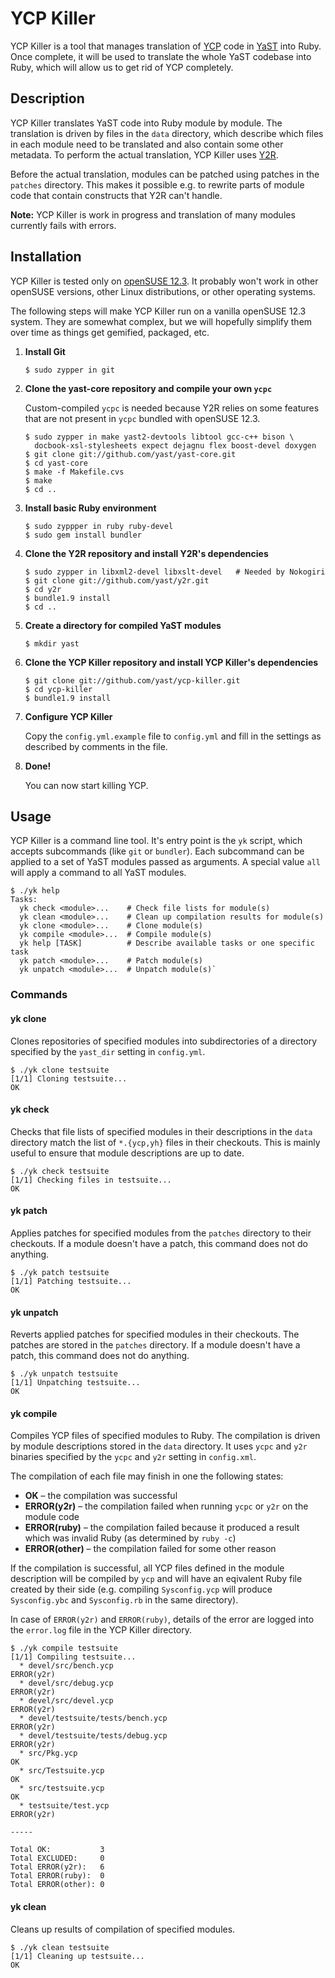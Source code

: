 YCP Killer
==========

YCP Killer is a tool that manages translation of
[YCP](http://doc.opensuse.org/projects/YaST/SLES10/tdg/Book-YCPLanguage.html)
code in [YaST](http://en.opensuse.org/Portal:YaST) into Ruby. Once complete, it
will be used to translate the whole YaST codebase into Ruby, which will allow us
to get rid of YCP completely.

Description
-----------

YCP Killer translates YaST code into Ruby module by module. The translation is
driven by files in the `data` directory, which describe which files in each
module need to be translated and also contain some other metadata. To perform
the actual translation, YCP Killer uses [Y2R](https://github.com/yast/y2r).

Before the actual translation, modules can be patched using patches in the
`patches` directory. This makes it possible e.g. to rewrite parts of module code
that contain constructs that Y2R can't handle.

**Note:** YCP Killer is work in progress and translation of many modules
currently fails with errors.

Installation
------------

YCP Killer is tested only on [openSUSE
12.3](http://en.opensuse.org/Portal:12.3). It probably won't work in other
openSUSE versions, other Linux distributions, or other operating systems.

The following steps will make YCP Killer run on a vanilla openSUSE 12.3 system.
They are somewhat complex, but we will hopefully simplify them over time as
things get gemified, packaged, etc.

  1. **Install Git**

         $ sudo zypper in git

  2. **Clone the yast-core repository and compile your own `ycpc`**

     Custom-compiled `ycpc` is needed because Y2R relies on some features that
     are not present in `ycpc` bundled with openSUSE 12.3.

         $ sudo zypper in make yast2-devtools libtool gcc-c++ bison \
           docbook-xsl-stylesheets expect dejagnu flex boost-devel doxygen
         $ git clone git://github.com/yast/yast-core.git
         $ cd yast-core
         $ make -f Makefile.cvs
         $ make
         $ cd ..

  3. **Install basic Ruby environment**

         $ sudo zyppper in ruby ruby-devel
         $ sudo gem install bundler

  4. **Clone the Y2R repository and install Y2R's dependencies**

         $ sudo zypper in libxml2-devel libxslt-devel   # Needed by Nokogiri
         $ git clone git://github.com/yast/y2r.git
         $ cd y2r
         $ bundle1.9 install
         $ cd ..

  5. **Create a directory for compiled YaST modules**

         $ mkdir yast

  6. **Clone the YCP Killer repository and install YCP Killer's dependencies**

         $ git clone git://github.com/yast/ycp-killer.git
         $ cd ycp-killer
         $ bundle1.9 install

  7. **Configure YCP Killer**

     Copy the `config.yml.example` file to `config.yml` and fill in the
     settings as described by comments in the file.

  8. **Done!**

     You can now start killing YCP.

Usage
-----

YCP Killer is a command line tool. It's entry point is the `yk` script, which
accepts subcommands (like `git` or `bundler`). Each subcommand can be applied to
a set of YaST modules passed as arguments. A special value `all` will apply a
command to all YaST modules.

```
$ ./yk help
Tasks:
  yk check <module>...    # Check file lists for module(s)
  yk clean <module>...    # Clean up compilation results for module(s)
  yk clone <module>...    # Clone module(s)
  yk compile <module>...  # Compile module(s)
  yk help [TASK]          # Describe available tasks or one specific task
  yk patch <module>...    # Patch module(s)
  yk unpatch <module>...  # Unpatch module(s)`
```

### Commands

#### yk clone

Clones repositories of specified modules into subdirectories of a directory
specified by the `yast_dir` setting in `config.yml`.

```
$ ./yk clone testsuite
[1/1] Cloning testsuite...                                            OK
```

#### yk check

Checks that file lists of specified modules in their descriptions in the `data`
directory match the list of `*.{ycp,yh}` files in their checkouts. This is
mainly useful to ensure that module descriptions are up to date.

```
$ ./yk check testsuite
[1/1] Checking files in testsuite...                                  OK
```

#### yk patch

Applies patches for specified modules from the `patches` directory to their
checkouts. If a module doesn't have a patch, this command does not do anything.

```
$ ./yk patch testsuite
[1/1] Patching testsuite...                                           OK
```

#### yk unpatch

Reverts applied patches for specified modules in their checkouts. The patches
are stored in the `patches` directory. If a module doesn't have a patch, this
command does not do anything.

```
$ ./yk unpatch testsuite
[1/1] Unpatching testsuite...                                         OK
```

#### yk compile

Compiles YCP files of specified modules to Ruby. The compilation is driven by
module descriptions stored in the `data` directory. It uses `ycpc` and `y2r`
binaries specified by the `ycpc` and `y2r` setting in `config.xml`.

The compilation of each file may finish in one the following states:

  * **OK** – the compilation was successful
  * **ERROR(y2r)** – the compilation failed when running `ycpc` or `y2r` on the
    module code
  * **ERROR(ruby)** – the compilation failed because it produced a result which
    was invalid Ruby (as determined by `ruby -c`)
  * **ERROR(other)** – the compilation failed for some other reason

If the compilation is successful, all YCP files defined in the module
description will be compiled by `ycp` and will have an eqivalent Ruby file
created by their side (e.g. compiling `Sysconfig.ycp` will produce
`Sysconfig.ybc` and `Sysconfig.rb` in the same directory).

In case of `ERROR(y2r)` and `ERROR(ruby)`, details of the error are logged into
the `error.log` file in the YCP Killer directory.

```
$ ./yk compile testsuite
[1/1] Compiling testsuite...
  * devel/src/bench.ycp                                               ERROR(y2r)
  * devel/src/debug.ycp                                               ERROR(y2r)
  * devel/src/devel.ycp                                               ERROR(y2r)
  * devel/testsuite/tests/bench.ycp                                   ERROR(y2r)
  * devel/testsuite/tests/debug.ycp                                   ERROR(y2r)
  * src/Pkg.ycp                                                       OK
  * src/Testsuite.ycp                                                 OK
  * src/testsuite.ycp                                                 OK
  * testsuite/test.ycp                                                ERROR(y2r)

-----

Total OK:           3
Total EXCLUDED:     0
Total ERROR(y2r):   6
Total ERROR(ruby):  0
Total ERROR(other): 0
```

#### yk clean

Cleans up results of compilation of specified modules.

```
$ ./yk clean testsuite
[1/1] Cleaning up testsuite...                                        OK
```
